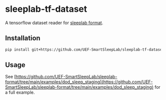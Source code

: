 # sleeplab-tf-dataset

A tensorflow dataset reader for [sleeplab format](https://github.com/UEF-SmartSleepLab/sleeplab-format).

## Installation

```bash
pip install git+https://github.com/UEF-SmartSleepLab/sleeplab-tf-dataset.git#egg=sleeplab-tf-dataset
```

## Usage

See [https://github.com/UEF-SmartSleepLab/sleeplab-format/tree/main/examples/dod_sleep_staging](https://github.com/UEF-SmartSleepLab/sleeplab-format/tree/main/examples/dod_sleep_staging) for a full example.
